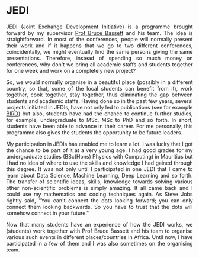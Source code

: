 <h1>JEDI</h1>

<section>
	<p align="justify">JEDI (Joint Exchange Development Initiative) is a programme brought forward by my supervisor <a href="https://cosmoaims.wordpress.com/2010/01/01/bruce-bassett/">Prof Bruce Bassett</a> and his team. The idea is straightforward. In most of the conferences, people will normally present their work and if it happens that we go to two different conferences, coincidentally, we might eventually find the same persons giving the same presentations. Therefore, instead of spending so much money on conferences, why don't we bring all academic staffs and students together for one week and work on a completely new project? 

<section>
	<p align="justify">So, we would normally organise in a beautiful place (possibly in a different country, so that, some of the local students can benefit from it), work together, cook together, stay together, thus eliminating the gap between students and academic staffs. Having done so in the past few years, several projects initiated in JEDIs, have not only led to publications (see for example <a href="https://arxiv.org/abs/1501.05304">BIRO</a>) but also, students have had the chance to continue further studies, for example, undergraduate to MSc, MSc to PhD and so forth. In short, students have been able to advance in their career. For me personally, this programme also gives the students the opportunity to be future leaders.</p> 

<section>
	<p align="justify">My participation in JEDIs has enabled me to learn a lot. I was lucky that I got the chance to be part of it at a very young age. I had good grades for my undergraduate studies (BSc(Hons) Physics with Computing) in Mauritius but I had no idea of where to use the skills and knowledge I had gained through this degree. It was not only until I participated in one JEDI that I came to learn about Data Science, Machine Learning, Deep Learning and so forth. The transfer of scientific ideas, skills, knowledge towards solving various other non-scientific problems is simply amazing. It all came back and I could use my mathematics and coding techniques again. As Steve Jobs rightly said, "You can't connect the dots looking forward; you can only connect them looking backwards. So you have to trust that the dots will somehow connect in your future."</p> 

<section>
	<p align="justify">Now that many students have an experience of how the JEDI works, we (students) work together with Prof Bruce Bassett and his team to organise various such events in different places/countries in Africa. Until now, I have participated in a few of them and I was also sometimes on the organising team.</p>







<!--
This is a comment
	<p align="justify"> In words, <a></p>
* * * *

## Link to File and Webpage

Link to another file in GitHub itself: [myFileName](Thesis/simple_ref.md)

Link to arXiv for example: [arXiv](http://arxiv.org/)

* * * *

## Font Format

_This creates italic text_

__Whereas this creates bold texts__

* * * *
-->







